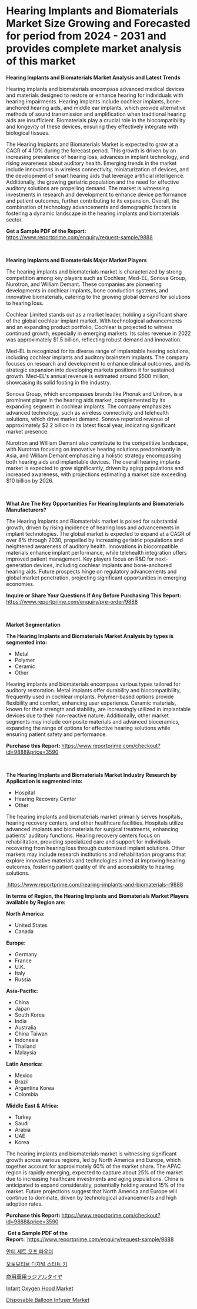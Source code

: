 <p><h1>Hearing Implants and Biomaterials Market Size Growing and Forecasted for period from 2024 - 2031 and provides complete market analysis of this market</h1></p><p><strong>Hearing Implants and Biomaterials Market Analysis and Latest Trends</strong></p>
<p><p>Hearing implants and biomaterials encompass advanced medical devices and materials designed to restore or enhance hearing for individuals with hearing impairments. Hearing implants include cochlear implants, bone-anchored hearing aids, and middle ear implants, which provide alternative methods of sound transmission and amplification when traditional hearing aids are insufficient. Biomaterials play a crucial role in the biocompatibility and longevity of these devices, ensuring they effectively integrate with biological tissues.</p><p>The Hearing Implants and Biomaterials Market is expected to grow at a CAGR of 4.10% during the forecast period. This growth is driven by an increasing prevalence of hearing loss, advances in implant technology, and rising awareness about auditory health. Emerging trends in the market include innovations in wireless connectivity, miniaturization of devices, and the development of smart hearing aids that leverage artificial intelligence. Additionally, the growing geriatric population and the need for effective auditory solutions are propelling demand. The market is witnessing investments in research and development to enhance device performance and patient outcomes, further contributing to its expansion. Overall, the combination of technology advancements and demographic factors is fostering a dynamic landscape in the hearing implants and biomaterials sector.</p></p>
<p><strong>Get a Sample PDF of the Report:&nbsp;</strong> <a href="https://www.reportprime.com/enquiry/request-sample/9888">https://www.reportprime.com/enquiry/request-sample/9888</a></p>
<p>&nbsp;</p>
<p><strong>Hearing Implants and Biomaterials Major Market Players</strong></p>
<p><p>The hearing implants and biomaterials market is characterized by strong competition among key players such as Cochlear, Med-EL, Sonova Group, Nurotron, and William Demant. These companies are pioneering developments in cochlear implants, bone conduction systems, and innovative biomaterials, catering to the growing global demand for solutions to hearing loss.</p><p>Cochlear Limited stands out as a market leader, holding a significant share of the global cochlear implant market. With technological advancements and an expanding product portfolio, Cochlear is projected to witness continued growth, especially in emerging markets. Its sales revenue in 2022 was approximately $1.5 billion, reflecting robust demand and innovation.</p><p>Med-EL is recognized for its diverse range of implantable hearing solutions, including cochlear implants and auditory brainstem implants. The company focuses on research and development to enhance clinical outcomes, and its strategic expansion into developing markets positions it for sustained growth. Med-EL's annual revenue is estimated around $500 million, showcasing its solid footing in the industry.</p><p>Sonova Group, which encompasses brands like Phonak and Unitron, is a prominent player in the hearing aids market, complemented by its expanding segment in cochlear implants. The company emphasizes advanced technology, such as wireless connectivity and telehealth solutions, which drive market demand. Sonova reported revenue of approximately $2.2 billion in its latest fiscal year, indicating significant market presence.</p><p>Nurotron and William Demant also contribute to the competitive landscape, with Nurotron focusing on innovative hearing solutions predominantly in Asia, and William Demant emphasizing a holistic strategy encompassing both hearing aids and implantable devices. The overall hearing implants market is expected to grow significantly, driven by aging populations and increased awareness, with projections estimating a market size exceeding $10 billion by 2026.</p></p>
<p>&nbsp;</p>
<p><strong>What Are The Key Opportunities For Hearing Implants and Biomaterials Manufacturers?</strong></p>
<p><p>The Hearing Implants and Biomaterials market is poised for substantial growth, driven by rising incidence of hearing loss and advancements in implant technologies. The global market is expected to expand at a CAGR of over 8% through 2030, propelled by increasing geriatric populations and heightened awareness of auditory health. Innovations in biocompatible materials enhance implant performance, while telehealth integration offers improved patient management. Key players focus on R&D for next-generation devices, including cochlear implants and bone-anchored hearing aids. Future prospects hinge on regulatory advancements and global market penetration, projecting significant opportunities in emerging economies.</p></p>
<p><strong>Inquire or Share Your Questions If Any Before Purchasing This Report:</strong> <a href="https://www.reportprime.com/enquiry/pre-order/9888">https://www.reportprime.com/enquiry/pre-order/9888</a></p>
<p>&nbsp;</p>
<p><strong>Market Segmentation</strong></p>
<p><strong>The Hearing Implants and Biomaterials Market Analysis by types is segmented into:</strong></p>
<p><ul><li>Metal</li><li>Polymer</li><li>Ceramic</li><li>Other</li></ul></p>
<p><p>Hearing implants and biomaterials encompass various types tailored for auditory restoration. Metal implants offer durability and biocompatibility, frequently used in cochlear implants. Polymer-based options provide flexibility and comfort, enhancing user experience. Ceramic materials, known for their strength and stability, are increasingly utilized in implantable devices due to their non-reactive nature. Additionally, other market segments may include composite materials and advanced bioceramics, expanding the range of options for effective hearing solutions while ensuring patient safety and performance.</p></p>
<p><strong>Purchase this Report:&nbsp;</strong><a href="https://www.reportprime.com/checkout?id=9888&price=3590">https://www.reportprime.com/checkout?id=9888&price=3590</a></p>
<p>&nbsp;</p>
<p><strong>The Hearing Implants and Biomaterials Market Industry Research by Application is segmented into:</strong></p>
<p><ul><li>Hospital</li><li>Hearing Recovery Center</li><li>Other</li></ul></p>
<p><p>The hearing implants and biomaterials market primarily serves hospitals, hearing recovery centers, and other healthcare facilities. Hospitals utilize advanced implants and biomaterials for surgical treatments, enhancing patients' auditory functions. Hearing recovery centers focus on rehabilitation, providing specialized care and support for individuals recovering from hearing loss through customized implant solutions. Other markets may include research institutions and rehabilitation programs that explore innovative materials and technologies aimed at improving hearing outcomes, fostering patient quality of life and accessibility to hearing solutions.</p></p>
<p><a href="https://www.reportprime.com/hearing-implants-and-biomaterials-r9888">&nbsp;https://www.reportprime.com/hearing-implants-and-biomaterials-r9888</a></p>
<p><strong>In terms of Region, the Hearing Implants and Biomaterials Market Players available by Region are:</strong></p>
<p>
    <p> <strong> North America: </strong>
        <ul>
            <li>United States</li>
            <li>Canada</li>
        </ul>
        </p> 
    <p> <strong> Europe: </strong>
        <ul>
            <li>Germany</li>
            <li>France</li>
            <li>U.K.</li>
            <li>Italy</li>
            <li>Russia</li>
        </ul>
        </p> 
    <p> <strong> Asia-Pacific: </strong>
        <ul>
            <li>China</li>
            <li>Japan</li>
            <li>South Korea</li>
            <li>India</li>
            <li>Australia</li>
            <li>China Taiwan</li>
            <li>Indonesia</li>
            <li>Thailand</li>
            <li>Malaysia</li>
        </ul>
        </p> 
    <p> <strong> Latin America: </strong>
        <ul>
            <li>Mexico</li>
            <li>Brazil</li>
            <li>Argentina Korea</li>
            <li>Colombia</li>
        </ul>
        </p> 
    <p> <strong> Middle East & Africa: </strong>
        <ul>
            <li>Turkey</li>
            <li>Saudi</li>
            <li>Arabia</li>
            <li>UAE</li>
            <li>Korea</li>
        </ul>
    </p>
    </p>
<p><p>The hearing implants and biomaterials market is witnessing significant growth across various regions, led by North America and Europe, which together account for approximately 60% of the market share. The APAC region is rapidly emerging, expected to capture about 25% of the market due to increasing healthcare investments and aging populations. China is anticipated to expand considerably, potentially holding around 15% of the market. Future projections suggest that North America and Europe will continue to dominate, driven by technological advancements and high adoption rates.</p></p>
<p><strong>Purchase this Report: </strong><a href="https://www.reportprime.com/checkout?id=9888&price=3590">https://www.reportprime.com/checkout?id=9888&price=3590</a></p>
<p>&nbsp;<strong>Get a Sample PDF of the Report:&nbsp;&nbsp;</strong><a href="https://www.reportprime.com/enquiry/request-sample/9888">https://www.reportprime.com/enquiry/request-sample/9888</a></p>
<p><strong></strong></p>
<p><p><a href="https://medium.com/@coremtymerich56566/2024%EB%85%84%EB%B6%80%ED%84%B0-2031%EB%85%84%EA%B9%8C%EC%A7%80-9-4-%EC%9D%98-%EC%97%B0%ED%8F%89%EA%B7%A0-%EC%84%B1%EC%9E%A5%EB%A5%A0-cagr-%EB%A1%9C-%ED%99%95%EB%8C%80%EB%90%98%EA%B3%A0-%EC%9E%88%EB%8A%94-%EC%95%88%ED%8B%B0-%EC%84%B8%ED%8A%B8%EC%98%A4%ED%94%84-%ED%8C%8C%EC%9A%B0%EB%8D%94-%EC%8B%9C%EC%9E%A5-%EA%B7%9C%EB%AA%A8%EC%97%90-%EB%8C%80%ED%95%9C-%ED%86%B5%EC%B0%B0%EB%A0%A5-b5270e7e7690">안티 세트 오프 파우더</a></p><p><a href="https://medium.com/@coremtymerich56566/automotive-digital-start-key-market-%EC%9D%98-%EA%B8%80%EB%A1%9C%EB%B2%8C-%EC%8B%9C%EC%9E%A5-%EA%B0%9C%EC%9A%94%EB%8A%94-%EC%A0%84-%EC%84%B8%EA%B3%84-%EB%B0%8F-%EC%A3%BC%EC%9A%94-%EC%8B%9C%EC%9E%A5%EC%9D%98-%EC%82%B0%EC%97%85%EC%97%90-%EC%98%81%ED%96%A5%EC%9D%84-%EB%AF%B8%EC%B9%98%EB%8A%94-%EC%A3%BC%EC%9A%94-%ED%8A%B8%EB%A0%8C%EB%93%9C%EC%97%90-%EB%8C%80%ED%95%9C-%EB%8F%85%ED%8A%B9%ED%95%9C-%EA%B4%80%EC%A0%90%EC%9D%84-77630e8dd04a">오토모티브 디지털 스타트 키</a></p><p><a href="https://medium.com/@maudabbott7/commercial-vehicle-radial-tire-market-%E3%81%AF-%E3%82%B3%E3%82%B9%E3%83%88%E7%AE%A1%E7%90%86%E3%81%A8%E5%8A%B9%E7%8E%87%E5%90%91%E4%B8%8A%E3%82%92%E5%84%AA%E5%85%88%E3%81%97%E3%81%BE%E3%81%99-%E3%81%95%E3%82%89%E3%81%AB-%E5%A0%B1%E5%91%8A%E6%9B%B8%E3%81%AF%E5%B8%82%E5%A0%B4%E3%81%AE%E9%9C%80%E8%A6%81%E9%9D%A2%E3%81%A8%E4%BE%9B%E7%B5%A6%E9%9D%A2%E3%81%AE%E4%B8%A1%E6%96%B9%E3%82%92%E3%82%AB%E3%83%90%E3%83%BC%E3%81%97%E3%81%A6%E3%81%84%E3%81%BE%E3%81%99-c8f8b05b1c2e">商用車用ラジアルタイヤ</a></p><p><a href="https://www.linkedin.com/pulse/infant-oxygen-hood-market-outlook-forecast-from-2024-2031-rldec?trackingId=oS7%2ByHpPQ4WAnEJ0OE4%2F7g%3D%3D">Infant Oxygen Hood Market</a></p><p><a href="https://github.com/SamiaChowdhury801/Market-Research-Report-List-1/blob/main/disposable-balloon-infuser-market.md">Disposable Balloon Infuser Market</a></p></p>